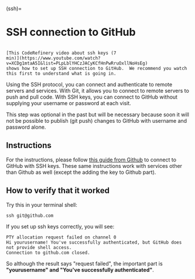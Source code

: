(ssh)=

# SSH connection to GitHub

```{admonition} Watch this in video form

[This CodeRefinery video about ssh keys (7
min)](https://www.youtube.com/watch?v=XCDg1mtaA5I&list=PLpLblYHCzJACyKCfHnPwRruOxllNoHsEg)
shows how to set up SSH connection to GitHub.  We recommend you watch
this first to understand what is going in.
```

Using the SSH protocol, you can connect and authenticate to remote servers and
services. With Git, it allows you to connect to remote servers to push
and pull code.  With SSH keys, you can connect to GitHub without supplying your
username or password at each visit.

This step was optional in the past but will be necessary because soon it will
not be possible to publish (git push) changes to GitHub with username and
password alone.


## Instructions

For the instructions, please follow [this
guide from Github](https://help.github.com/articles/connecting-to-github-with-ssh/) to
connect to GitHub with SSH keys.  These same instructions work
with services other than Github as well (except the adding the key to
Github part).


## How to verify that it worked

Try this in your terminal shell:
```
ssh git@github.com
```

If you set up ssh keys correctly, you will see:
```
PTY allocation request failed on channel 0
Hi yourusername! You've successfully authenticated, but GitHub does not provide shell access.
Connection to github.com closed.
```

So although the result says "request failed", the important part is **"yourusername" and "You've successfully authenticated"**.
